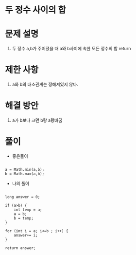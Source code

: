 # 두 정수 사이의 합

# 문제 설명

1. 두 정수 a,b가 주어졌을 때 a와 b사이에 속한 모든 정수의 합 return


# 제한 사항

1. a와 b의 대소관계는 정해져있지 않다.

# 해결 방안

1. a가 b보다 크면 b랑 a랑바꿈

# 풀이

- 좋은풀이

```

a = Math.min(a,b);
b = Math.max(a,b);

```

- 나의 풀이

```

long answer = 0;
        
if (a>b) {
    int temp = a;
    a = b;
    b = temp;
}

for (int i = a; i<=b ; i++) {
    answer+= i;
}

return answer;

```